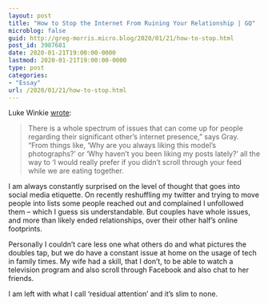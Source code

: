 ```yaml
---
layout: post
title: "How to Stop the Internet From Ruining Your Relationship | GQ"
microblog: false
guid: http://greg-morris.micro.blog/2020/01/21/how-to-stop.html
post_id: 3987681
date: 2020-01-21T19:00:00-0000
lastmod: 2020-01-21T19:00:00-0000
type: post
categories:
- "Essay"
url: /2020/01/21/how-to-stop.html
---
```

<!--kg-card-begin: html--><p>Luke Winkie <a href="https://www.gq.com/story/social-media-rules-couples">wrote</a>:</p>
<blockquote><p>There is a whole spectrum of issues that can come up for people regarding their significant other’s internet presence,” says Gray. “From things like, ‘Why are you always liking this model’s photographs?’ or ‘Why haven’t you been liking my posts lately?’ all the way to ‘I would really prefer if you didn’t scroll through your feed while we are eating together.</p></blockquote>
<p>I am always constantly surprised on the level of thought that goes into social media etiquette. On recently reshuffling my twitter and trying to move people into lists some people reached out and complained I unfollowed them – which I guess sis understandable. But couples have whole issues, and more than likely ended relationships, over their other half’s online footprints.</p>
<p>Personally I couldn’t care less one what others do and what pictures the doubles tap, but we do have a constant issue at home on the usage of tech in family times. My wife had a skill, that I don’t, to be able to watch a television program and also scroll through Facebook and also chat to her friends.</p>
<p>I am left with what I call ‘residual attention’ and it’s slim to none.</p>
<!--kg-card-end: html-->
